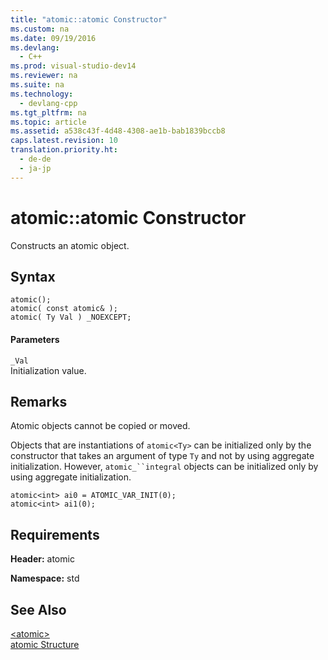 ```yaml
---
title: "atomic::atomic Constructor"
ms.custom: na
ms.date: 09/19/2016
ms.devlang: 
  - C++
ms.prod: visual-studio-dev14
ms.reviewer: na
ms.suite: na
ms.technology: 
  - devlang-cpp
ms.tgt_pltfrm: na
ms.topic: article
ms.assetid: a538c43f-4d48-4308-ae1b-bab1839bccb8
caps.latest.revision: 10
translation.priority.ht: 
  - de-de
  - ja-jp
---
```

# atomic::atomic Constructor
Constructs an atomic object.  
  
## Syntax  
  
```  
atomic();  
atomic( const atomic& );  
atomic( Ty Val ) _NOEXCEPT;  
```  
  
#### Parameters  
 `_Val`  
 Initialization value.  
  
## Remarks  
 Atomic objects cannot be copied or moved.  
  
 Objects that are instantiations of `atomic<Ty>` can be initialized only by the constructor that takes an argument of type `Ty` and not by using aggregate initialization. However, `atomic_``integral` objects can be initialized only by using aggregate initialization.  
  
```  
atomic<int> ai0 = ATOMIC_VAR_INIT(0);  
atomic<int> ai1(0);  
```  
  
## Requirements  
 **Header:** atomic  
  
 **Namespace:** std  
  
## See Also  
 [<atomic\>](../vs140/-atomic-.md)   
 [atomic Structure](../vs140/atomic-Structure.md)
